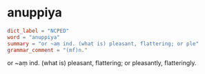 # anuppiya

``` toml
dict_label = "NCPED"
word = "anuppiya"
summary = "or ~aṃ ind. (what is) pleasant, flattering; or ple"
grammar_comment = "(mf)n."
```

or \~aṃ ind. (what is) pleasant, flattering; or pleasantly, flatteringly.

